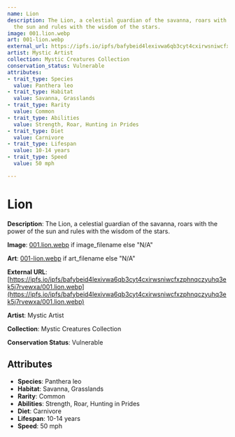 ```yaml
---
name: Lion
description: The Lion, a celestial guardian of the savanna, roars with the power of
  the sun and rules with the wisdom of the stars.
image: 001.lion.webp
art: 001-lion.webp
external_url: https://ipfs.io/ipfs/bafybeid4lexivwa6qb3cyt4cxirwsniwcfxzphnqczyuhq3ek5j7rvewxa/001.lion.webp
artist: Mystic Artist
collection: Mystic Creatures Collection
conservation_status: Vulnerable
attributes:
- trait_type: Species
  value: Panthera leo
- trait_type: Habitat
  value: Savanna, Grasslands
- trait_type: Rarity
  value: Common
- trait_type: Abilities
  value: Strength, Roar, Hunting in Prides
- trait_type: Diet
  value: Carnivore
- trait_type: Lifespan
  value: 10-14 years
- trait_type: Speed
  value: 50 mph

---
```


# Lion

**Description**: The Lion, a celestial guardian of the savanna, roars with the power of the sun and rules with the wisdom of the stars.

**Image**: [001.lion.webp](./001.lion.webp) if image_filename else "N/A"

**Art**: [001-lion.webp](./001-lion.webp) if art_filename else "N/A"

**External URL**: [https://ipfs.io/ipfs/bafybeid4lexivwa6qb3cyt4cxirwsniwcfxzphnqczyuhq3ek5j7rvewxa/001.lion.webp](https://ipfs.io/ipfs/bafybeid4lexivwa6qb3cyt4cxirwsniwcfxzphnqczyuhq3ek5j7rvewxa/001.lion.webp)

**Artist**: Mystic Artist

**Collection**: Mystic Creatures Collection

**Conservation Status**: Vulnerable

## Attributes
- **Species**: Panthera leo
- **Habitat**: Savanna, Grasslands
- **Rarity**: Common
- **Abilities**: Strength, Roar, Hunting in Prides
- **Diet**: Carnivore
- **Lifespan**: 10-14 years
- **Speed**: 50 mph
